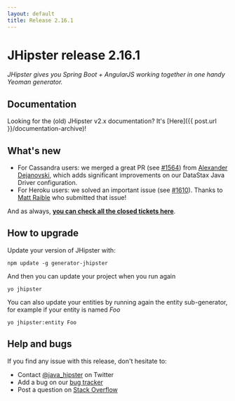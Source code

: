 ```yaml
---
layout: default
title: Release 2.16.1
---
```


JHipster release 2.16.1
==================

*JHipster gives you Spring Boot + AngularJS working together in one handy Yeoman generator.*

Documentation
----------

Looking for the (old) JHipster v2.x documentation? It's [Here]({{ post.url }}/documentation-archive)!

What's new
----------

- For Cassandra users: we merged a great PR (see [#1564](https://github.com/jhipster/generator-jhipster/pull/1564)) from [Alexander Dejanovski](https://twitter.com/alexanderDeja), which adds significant improvements on our DataStax Java Driver configuration.
- For Heroku users: we solved an important issue (see [#1610](https://github.com/jhipster/generator-jhipster/issues/1610)). Thanks to [Matt Raible](https://twitter.com/mraible) who submitted that issue!

And as always, __[you can check all the closed tickets here](https://github.com/jhipster/generator-jhipster/issues?q=milestone%3A2.16.1+is%3Aclosed)__.

How to upgrade
------------

Update your version of JHipster with:

```
npm update -g generator-jhipster
```

And then you can update your project when you run again

```
yo jhipster
```

You can also update your entities by running again the entity sub-generator, for example if your entity is named _Foo_

```
yo jhipster:entity Foo
```

Help and bugs
--------------

If you find any issue with this release, don't hesitate to:

- Contact [@java_hipster](https://twitter.com/java_hipster) on Twitter
- Add a bug on our [bug tracker](https://github.com/jhipster/generator-jhipster/issues?state=open)
- Post a question on [Stack Overflow](http://stackoverflow.com/tags/jhipster/info)
